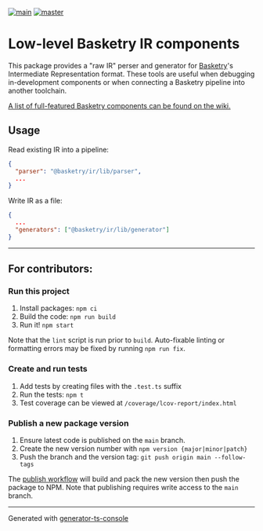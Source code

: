 [![main](https://github.com/basketry/ir/workflows/build/badge.svg?branch=main&event=push)](https://github.com/basketry/ir/actions?query=workflow%3Abuild+branch%3Amain+event%3Apush)
[![master](https://img.shields.io/npm/v/@basketry/ir)](https://www.npmjs.com/package/@basketry/ir)

# Low-level Basketry IR components

This package provides a "raw IR" perser and generator for [Basketry](https://github.com/basketry/basketry)'s Intermediate Representation format. These tools are useful when debugging in-development components or when connecting a Basketry pipeline into another toolchain.

[A list of full-featured Basketry components can be found on the wiki.](https://github.com/basketry/basketry/wiki#components)

## Usage

Read existing IR into a pipeline:

```json
{
  "parser": "@basketry/ir/lib/parser",
  ...
}
```

Write IR as a file:

```json
{
  ...
  "generators": ["@basketry/ir/lib/generator"]
}
```

---

## For contributors:

### Run this project

1.  Install packages: `npm ci`
1.  Build the code: `npm run build`
1.  Run it! `npm start`

Note that the `lint` script is run prior to `build`. Auto-fixable linting or formatting errors may be fixed by running `npm run fix`.

### Create and run tests

1.  Add tests by creating files with the `.test.ts` suffix
1.  Run the tests: `npm t`
1.  Test coverage can be viewed at `/coverage/lcov-report/index.html`

### Publish a new package version

1. Ensure latest code is published on the `main` branch.
1. Create the new version number with `npm version {major|minor|patch}`
1. Push the branch and the version tag: `git push origin main --follow-tags`

The [publish workflow](https://github.com/basketry/ir/actions/workflows/publish.yml) will build and pack the new version then push the package to NPM. Note that publishing requires write access to the `main` branch.

---

Generated with [generator-ts-console](https://www.npmjs.com/package/generator-ts-console)
